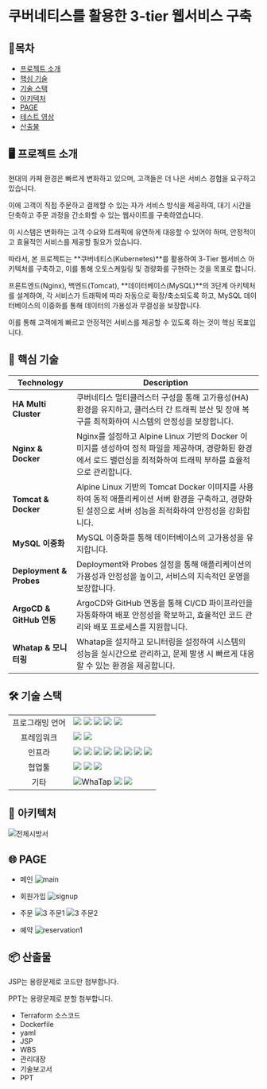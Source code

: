 # 쿠버네티스를 활용한 3-tier 웹서비스 구축

## 📑목차
- [프로젝트 소개](#-프로젝트-소개) 
- [핵심 기술](#-핵심-기술)  
- [기술 스택](#-기술-스택)  
- [아키텍처](#-아키텍처)  
- [PAGE](#-page)  
- [테스트 영상](#-테스트-영상)  
- [산출물](#-산출물)

## 🖥️ 프로젝트 소개

현대의 카페 환경은 빠르게 변화하고 있으며, 고객들은 더 나은 서비스 경험을 요구하고 있습니다. 

이에 고객이 직접 주문하고 결제할 수 있는 자가 서비스 방식을 제공하여, 대기 시간을 단축하고 주문 과정을 간소화할 수 있는 웹사이트를 구축하였습니다. 

이 시스템은 변화하는 고객 수요와 트래픽에 유연하게 대응할 수 있어야 하며, 안정적이고 효율적인 서비스를 제공할 필요가 있습니다.

따라서, 본 프로젝트는 **쿠버네티스(Kubernetes)**를 활용하여 3-Tier 웹서비스 아키텍처를 구축하고, 이를 통해 오토스케일링 및 경량화를 구현하는 것을 목표로 합니다. 

프론트엔드(Nginx), 백엔드(Tomcat), **데이터베이스(MySQL)**의 3단계 아키텍처를 설계하여, 각 서비스가 트래픽에 따라 자동으로 확장/축소되도록 하고, MySQL 데이터베이스의 이중화를 통해 데이터의 가용성과 무결성을 보장합니다. 

이를 통해 고객에게 빠르고 안정적인 서비스를 제공할 수 있도록 하는 것이 핵심 목표입니다.


## 🚀 핵심 기술
| Technology            | Description          |
|-----------------------|---------------------------------------------------------------------------------------------------|
| **HA Multi Cluster**         | 쿠버네티스 멀티클러스터 구성을 통해 고가용성(HA) 환경을 유지하고, 클러스터 간 트래픽 분산 및 장애 복구를 최적화하여 시스템의 안정성을 보장합니다. |
| **Nginx & Docker**      | Nginx를 설정하고 Alpine Linux 기반의 Docker 이미지를 생성하여 정적 파일을 제공하며, 경량화된 환경에서 로드 밸런싱을 최적화하여 트래픽 부하를 효율적으로 관리합니다. |
| **Tomcat & Docker**      | Alpine Linux 기반의 Tomcat Docker 이미지를 사용하여 동적 애플리케이션 서버 환경을 구축하고, 경량화된 설정으로 서버 성능을 최적화하여 안정성을 강화합니다. |
| **MySQL 이중화**      | MySQL 이중화를 통해 데이터베이스의 고가용성을 유지합니다. |
| **Deployment & Probes**    | Deployment와 Probes 설정을 통해 애플리케이션의 가용성과 안정성을 높이고, 서비스의 지속적인 운영을 보장합니다. |
| **ArgoCD & GitHub 연동** | ArgoCD와 GitHub 연동을 통해 CI/CD 파이프라인을 자동화하여 배포 안정성을 확보하고, 효율적인 코드 관리와 배포 프로세스를 지원합니다. |
| **Whatap & 모니터링**            | Whatap을 설치하고 모니터링을 설정하여 시스템의 성능을 실시간으로 관리하고, 문제 발생 시 빠르게 대응할 수 있는 환경을 제공합니다. |




## 🛠 기술 스택

<table>
<tr>
 <td align="center">프로그래밍 언어</td>
 <td>
  <img src="https://img.shields.io/badge/JavaScript-F7DF1E?style=for-the-badge&logo=JavaScript&logoColor=ffffff"/> <!--Java Script-->  
  <img src="https://img.shields.io/badge/Java-orange?style=for-the-badge&logo=Java&logoColor=white"/> <!--Java-->  
  <img src="https://img.shields.io/badge/html5-E34F26?style=for-the-badge&logo=html5&logoColor=white"/> <!--Html-->   
  <img src="https://img.shields.io/badge/css-1572B6?style=for-the-badge&logo=css3&logoColor=white"/> <!--Css-->  
  <img src="https://img.shields.io/badge/SQL-4479A1?style=for-the-badge&logo=MySQL&logoColor=white"/> <!--Sql-->  
 </td>
</tr>

<tr>
 <td align="center">프레임워크</td>
 <td>
  <img src="https://img.shields.io/badge/JSP-FF5F00?style=for-the-badge&logo=Java&logoColor=white"/> <!--Jsp-->  
  <img src="https://img.shields.io/badge/Spring-6DB33F?style=for-the-badge&logo=Spring&logoColor=ffffff"/> <!--Spring-->  
 </td>
</tr>

<tr>
 <td align="center">인프라</td>
 <td>
  <img src="https://img.shields.io/badge/AWS-%23FF9900.svg?style=for-the-badge&logo=amazon-aws&logoColor=white"/> <!--AWS-->  
  <img src="https://img.shields.io/badge/Kubernetes-326CE5?style=for-the-badge&logo=Kubernetes&logoColor=white"/> <!--Kubernetes-->  
  <img src="https://img.shields.io/badge/Ubuntu-E95420?style=for-the-badge&logo=Ubuntu&logoColor=white"/> <!--Ubuntu-->   
  <img src="https://img.shields.io/badge/docker-2496ED?style=for-the-badge&logo=docker&logoColor=ffffff"/> <!--Docker-->
  <img src="https://img.shields.io/badge/nginx-009639?style=for-the-badge&logo=nginx&logoColor=white"/> <!--Nginx-->
  <img src="https://img.shields.io/badge/tomcat-F8DC75?style=for-the-badge&logo=apachetomcat&logoColor=black"/> <!--Tomcat--> 
  <img src="https://img.shields.io/badge/linux-FCC624?style=for-the-badge&logo=linux&logoColor=black"/> <!--Linux--> 
  <img src="https://img.shields.io/badge/MariaDB-003545?style=for-the-badge&logo=mariadb&logoColor=white"/> <!--Mysql-->
 </td>
</tr>

<tr>
 <td align="center">협업툴</td>
 <td>
  <img src="https://img.shields.io/badge/Git-F05032?style=for-the-badge&logo=Git&logoColor=white"/> <!--Git-->  
  <img src="https://img.shields.io/badge/GitHub-181717?style=for-the-badge&logo=GitHub&logoColor=white"/> <!--GitHub-->
  <img src="https://img.shields.io/badge/ArgoCD-3C7C7B?style=for-the-badge&logo=argo&logoColor=white"/> <!--ArgoCD-->
 </td>
</tr>

<tr>
 <td align="center">기타</td>
 <td>
  <img src="https://img.shields.io/badge/WhaTap-25D366?style=for-the-badge&logo=whatsapp&logoColor=white" alt="WhaTap"/> <!--WhaTap--> 
  <img src="https://img.shields.io/badge/Notion-000000?style=for-the-badge&logo=Notion&logoColor=white"/> <!--Notion-->  
  <img src="https://img.shields.io/badge/JSON-000000?style=for-the-badge&logo=json&logoColor=white"/> <!--Json-->  
 </td>
</tr>
</table>



## 🧱 아키텍처
![전체시방서](https://github.com/user-attachments/assets/2122fb1f-e767-4385-91d3-a7d9a15db1f)

## 🌐 PAGE
* 메인
![main](https://github.com/user-attachments/assets/96df65a5-89f8-467d-b6bf-68e5805cc91a)

* 회원가입
![signup](https://github.com/user-attachments/assets/3b25203f-82a3-4933-89d1-0ae9d5f3ac23)

* 주문
![3 주문1](https://github.com/user-attachments/assets/9c4a7c46-41e6-4cb0-acd4-373d6564938c)
![3 주문2](https://github.com/user-attachments/assets/d6695958-955d-4fe2-8cfb-202460f32e42)

* 예약
![reservation1](https://github.com/user-attachments/assets/d68cb207-5ace-45cf-858b-d4600972db0a)



## 📦 산출물
JSP는 용량문제로 코드만 첨부합니다.

PPT는 용량문제로 분할 첨부합니다.

* Terraform 소스코드
* Dockerfile
* yaml
* JSP
* WBS
* 관리대장
* 기술보고서
* PPT

